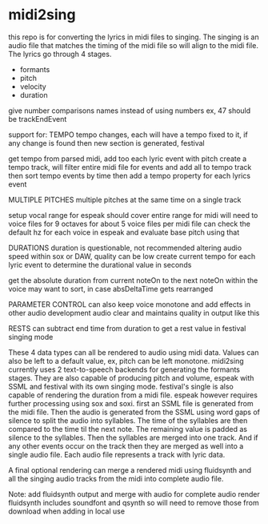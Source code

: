 # midi2sing

this repo is for converting the lyrics in midi files to singing.
The singing is an audio file that matches the timing of the midi file
so will align to the midi file.
The lyrics go through 4 stages.
- formants
- pitch
- velocity
- duration


give number comparisons names instead of using numbers
ex, 47 should be trackEndEvent

support for:
TEMPO
tempo changes, each will have a tempo fixed to it, 
if any change is found then new section is generated, festival

get tempo from parsed midi, add too each lyric event with pitch
create a tempo track, will filter entire midi file for events and add all to tempo track
then sort tempo events by time
then add a tempo property for each lyrics event


MULTIPLE PITCHES
multiple pitches at the same time on a single track

setup vocal range for espeak should cover entire range for midi
will need to voice files for 9 octaves for about 5 voice files per midi file
can check the default hz for each voice in espeak and evaluate base pitch using that


DURATIONS
duration is questionable, not recommended altering audio speed within sox or DAW, quality can be low
create current tempo for each lyric event to determine the durational value in seconds


get the absolute duration from current noteOn to the next noteOn within the voice
may want to sort, in case absDeltaTime gets rearranged


PARAMETER CONTROL
can also keep voice monotone and add effects in other audio development
audio clear and maintains quality in output like this


RESTS
can subtract end time from duration to get a rest value in festival singing mode














These 4 data types can all be rendered to audio using midi data.
Values can also be left to a default value, ex, pitch can be left monotone.
midi2sing currently uses 2 text-to-speech backends for generating the formants stages.
They are also capable of producing pitch and volume, 
espeak with SSML and festival with its own singing mode.
festival's single is also capable of rendering the duration from a midi file.
espeak however requires further processing using sox and soxi.
first an SSML file is generated from the midi file.
Then the audio is generated from the SSML
using word gaps of silence to split the audio into syllables.
The time of the syllables are then compared to the time til the next note.
The remaining value is padded as silence to the syllables.
Then the syllables are merged into one track.
And if any other events occur on the track then they are merged as well into a single audio file.
Each audio file represents a track with lyric data.

A final optional rendering can merge a rendered midi using fluidsynth
and all the singing audio tracks from the midi
into complete audio file.

Note:
add fluidsynth output and merge with audio for complete audio render
fluidsynth includes soundfont and qsynth 
so will need to remove those from download when adding in local use



